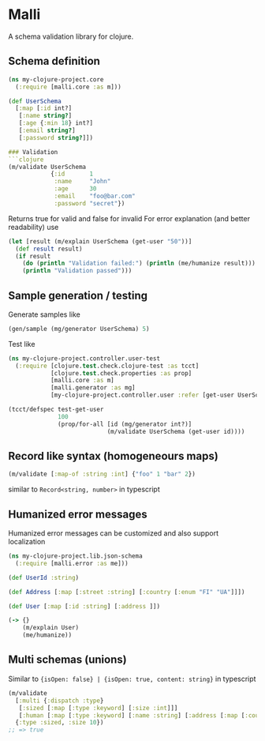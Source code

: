 # Malli

A schema validation library for clojure.

## Schema definition

````clojure
(ns my-clojure-project.core
  (:require [malli.core :as m]))

(def UserSchema
  [:map [:id int?]
   [:name string?]
   [:age {:min 18} int?]
   [:email string?]
   [:password string?]])

### Validation
```clojure
(m/validate UserSchema
            {:id       1
             :name     "John"
             :age      30
             :email    "foo@bar.com"
             :password "secret"})
````

Returns true for valid and false for invalid
For error explanation (and better readability) use

```clojure
(let [result (m/explain UserSchema (get-user "50"))]
  (def result result)
  (if result
    (do (println "Validation failed:") (println (me/humanize result)))
    (println "Validation passed")))
```

## Sample generation / testing

Generate samples like

```clojure
(gen/sample (mg/generator UserSchema) 5)
```

Test like

```clojure
(ns my-clojure-project.controller.user-test
  (:require [clojure.test.check.clojure-test :as tcct]
            [clojure.test.check.properties :as prop]
            [malli.core :as m]
            [malli.generator :as mg]
            [my-clojure-project.controller.user :refer [get-user UserSchema]]))

(tcct/defspec test-get-user
              100
              (prop/for-all [id (mg/generator int?)]
                            (m/validate UserSchema (get-user id))))
```

## Record like syntax (homogeneours maps)

```clojure
(m/validate [:map-of :string :int] {"foo" 1 "bar" 2})
```

similar to `Record<string, number>` in typescript

## Humanized error messages

Humanized error messages can be customized and also support localization

```clojure
(ns my-clojure-project.lib.json-schema
  (:require [malli.error :as me]))

(def UserId :string)

(def Address [:map [:street :string] [:country [:enum "FI" "UA"]]])

(def User [:map [:id :string] [:address ]])

(-> {}
    (m/explain User)
    (me/humanize))
```

## Multi schemas (unions)
Similar to `{isOpen: false} | {isOpen: true, content: string}` in typescript

```clojure
(m/validate
  [:multi {:dispatch :type}
   [:sized [:map [:type :keyword] [:size :int]]]
   [:human [:map [:type :keyword] [:name :string] [:address [:map [:country :keyword]]]]]]
  {:type :sized, :size 10})
;; => true
```
